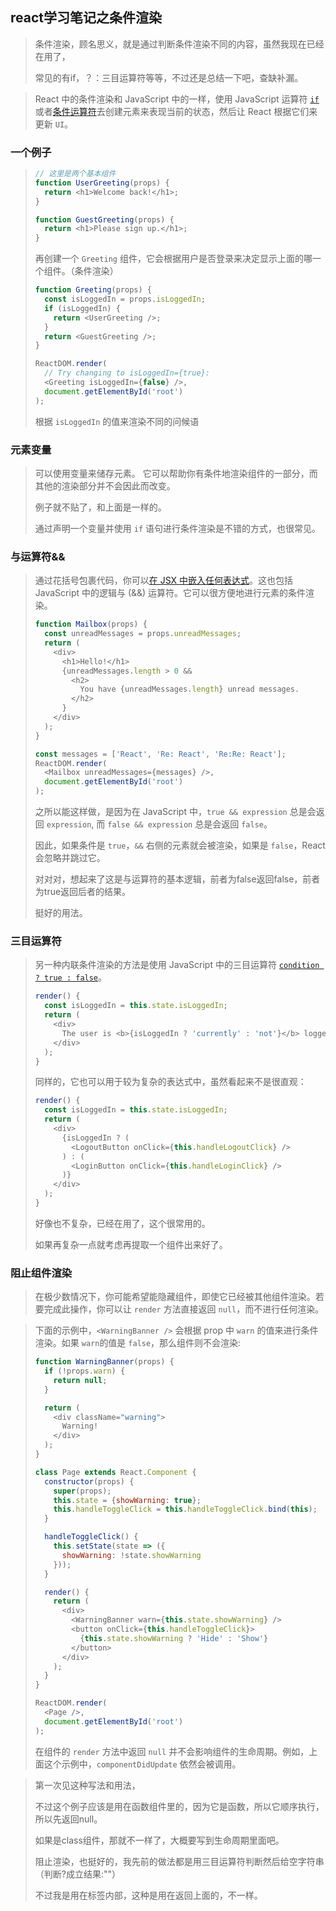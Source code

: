 ## react学习笔记之条件渲染

> 条件渲染，顾名思义，就是通过判断条件渲染不同的内容，虽然我现在已经在用了，
>
> 常见的有if，？：三目运算符等等，不过还是总结一下吧，查缺补漏。

> React 中的条件渲染和 JavaScript 中的一样，使用 JavaScript 运算符 [`if`](https://developer.mozilla.org/en-US/docs/Web/JavaScript/Reference/Statements/if...else) 或者[条件运算符](https://developer.mozilla.org/en/docs/Web/JavaScript/Reference/Operators/Conditional_Operator)去创建元素来表现当前的状态，然后让 React 根据它们来更新 `UI`。

### 一个例子

> ```js
> // 这里是两个基本组件
> function UserGreeting(props) {
>   return <h1>Welcome back!</h1>;
> }
> 
> function GuestGreeting(props) {
>   return <h1>Please sign up.</h1>;
> }
> ```
>
> 再创建一个 `Greeting` 组件，它会根据用户是否登录来决定显示上面的哪一个组件。（条件渲染）
>
> ```js
> function Greeting(props) {
>   const isLoggedIn = props.isLoggedIn;
>   if (isLoggedIn) {
>     return <UserGreeting />;
>   }
>   return <GuestGreeting />;
> }
> 
> ReactDOM.render(
>   // Try changing to isLoggedIn={true}:
>   <Greeting isLoggedIn={false} />,
>   document.getElementById('root')
> );
> ```
>
> 根据 `isLoggedIn` 的值来渲染不同的问候语

### 元素变量

> 可以使用变量来储存元素。 它可以帮助你有条件地渲染组件的一部分，而其他的渲染部分并不会因此而改变。
>
> 例子就不贴了，和上面是一样的。
>
> 通过声明一个变量并使用 `if` 语句进行条件渲染是不错的方式，也很常见。

### 与运算符&&

> 通过花括号包裹代码，你可以[在 JSX 中嵌入任何表达式](https://react.docschina.org/docs/introducing-jsx.html#embedding-expressions-in-jsx)。这也包括 JavaScript 中的逻辑与 (&&) 运算符。它可以很方便地进行元素的条件渲染。
>
> ```js
> function Mailbox(props) {
>   const unreadMessages = props.unreadMessages;
>   return (
>     <div>
>       <h1>Hello!</h1>
>       {unreadMessages.length > 0 &&
>         <h2>
>           You have {unreadMessages.length} unread messages.
>         </h2>
>       }
>     </div>
>   );
> }
> 
> const messages = ['React', 'Re: React', 'Re:Re: React'];
> ReactDOM.render(
>   <Mailbox unreadMessages={messages} />,
>   document.getElementById('root')
> );
> ```
>
> 之所以能这样做，是因为在 JavaScript 中，`true && expression` 总是会返回 `expression`, 而 `false && expression` 总是会返回 `false`。
>
> 因此，如果条件是 `true`，`&&` 右侧的元素就会被渲染，如果是 `false`，React 会忽略并跳过它。
>
> 对对对，想起来了这是与运算符的基本逻辑，前者为false返回false，前者为true返回后者的结果。
>
> 挺好的用法。

### 三目运算符

> 另一种内联条件渲染的方法是使用 JavaScript 中的三目运算符 [`condition ? true : false`](https://developer.mozilla.org/en/docs/Web/JavaScript/Reference/Operators/Conditional_Operator)。
>
> ```js
> render() {
>   const isLoggedIn = this.state.isLoggedIn;
>   return (
>     <div>
>       The user is <b>{isLoggedIn ? 'currently' : 'not'}</b> logged in.
>     </div>
>   );
> }
> ```
>
> 同样的，它也可以用于较为复杂的表达式中，虽然看起来不是很直观：
>
> ```js
> render() {
>   const isLoggedIn = this.state.isLoggedIn;
>   return (
>     <div>
>       {isLoggedIn ? (
>         <LogoutButton onClick={this.handleLogoutClick} />
>       ) : (
>         <LoginButton onClick={this.handleLoginClick} />
>       )}
>     </div>
>   );
> }
> ```
>
> 好像也不复杂，已经在用了，这个很常用的。
>
> 如果再复杂一点就考虑再提取一个组件出来好了。

### 阻止组件渲染

> 在极少数情况下，你可能希望能隐藏组件，即使它已经被其他组件渲染。若要完成此操作，你可以让 `render` 方法直接返回 `null`，而不进行任何渲染。

> 下面的示例中，`<WarningBanner />` 会根据 prop 中 `warn` 的值来进行条件渲染。如果 `warn`的值是 `false`，那么组件则不会渲染:
>
> ```js
> function WarningBanner(props) {
>   if (!props.warn) {
>     return null;
>   }
> 
>   return (
>     <div className="warning">
>       Warning!
>     </div>
>   );
> }
> 
> class Page extends React.Component {
>   constructor(props) {
>     super(props);
>     this.state = {showWarning: true};
>     this.handleToggleClick = this.handleToggleClick.bind(this);
>   }
> 
>   handleToggleClick() {
>     this.setState(state => ({
>       showWarning: !state.showWarning
>     }));
>   }
> 
>   render() {
>     return (
>       <div>
>         <WarningBanner warn={this.state.showWarning} />
>         <button onClick={this.handleToggleClick}>
>           {this.state.showWarning ? 'Hide' : 'Show'}
>         </button>
>       </div>
>     );
>   }
> }
> 
> ReactDOM.render(
>   <Page />,
>   document.getElementById('root')
> );
> ```
>
> 在组件的 `render` 方法中返回 `null` 并不会影响组件的生命周期。例如，上面这个示例中，`componentDidUpdate` 依然会被调用。

> 第一次见这种写法和用法，
>
> 不过这个例子应该是用在函数组件里的，因为它是函数，所以它顺序执行，所以先返回null。
>
> 如果是class组件，那就不一样了，大概要写到生命周期里面吧。
>
> 阻止渲染，也挺好的，我先前的做法都是用三目运算符判断然后给空字符串  （判断?成立结果:""）
>
> 不过我是用在标签内部，这种是用在返回上面的，不一样。